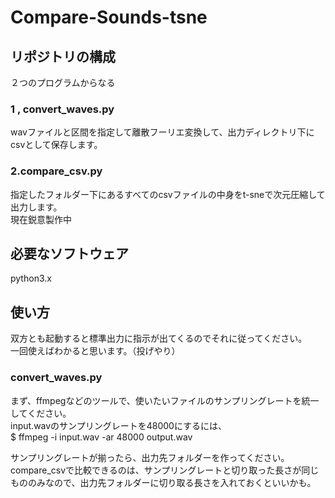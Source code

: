 # Compare-Sounds-tsne  
## リポジトリの構成  
２つのプログラムからなる  
### 1 , convert\_waves.py  
wavファイルと区間を指定して離散フーリエ変換して、出力ディレクトリ下にcsvとして保存します。  

### 2.compare\_csv.py  
指定したフォルダー下にあるすべてのcsvファイルの中身をt-sneで次元圧縮して出力します。  
現在鋭意製作中

## 必要なソフトウェア  
python3.x

## 使い方  
双方とも起動すると標準出力に指示が出てくるのでそれに従ってください。  
一回使えばわかると思います。（投げやり）  

### convert\_waves.py  
まず、ffmpegなどのツールで、使いたいファイルのサンプリングレートを統一してください。  
input.wavのサンプリングレートを48000にするには、  
$ ffmpeg -i input.wav -ar 48000  output.wav

サンプリングレートが揃ったら、出力先フォルダーを作ってください。  
compare\_csvで比較できるのは、サンプリングレートと切り取った長さが同じもののみなので、出力先フォルダーに切り取る長さを入れておくといいかも。  

